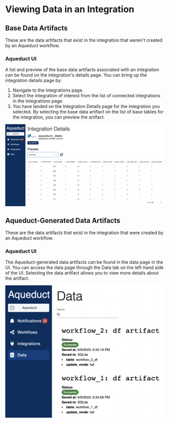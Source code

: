 # Viewing Data in an Integration

## Base Data Artifacts
These are the data artifacts that exist in the integration that weren't created by an Aqueduct workflow.
### Aqueduct UI
A list and preview of the base data artifacts associated with an integration can be found on the integration's details page. You can bring up the integration details page by:
1. Navigate to the Integrations page.
2. Select the integration of interest from the list of connected integrations in the Integrations page.
3. You have landed on the Integration Details page for the integration you selected.
By selecting the base data artifact on the list of base tables for the integration, you can preview the artifact.

![Aqueduct's Integration Details page](<../.gitbook/assets/integration_details.png>)


## Aqueduct-Generated Data Artifacts
These are the data artifacts that exist in the integration that were created by an Aqueduct workflow.
### Aqueduct UI
The Aqueduct-generated data artifacts can be found in the data page in the UI. You can access the data page through the Data tab on the left-hand side of the UI. Selecting the data artifact allows you to view more details about the artifact.

![Aqueduct's Data page](<../.gitbook/assets/data.png>)
